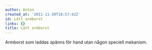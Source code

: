 ```yaml
---
author: Anton
created_at: '2011-11-30T18:57:42Z'
id: Lätt armborst
links: {}
title: Lätt armborst
---
```


Armborst som laddas spänns för hand utan någon speciell mekanism.
